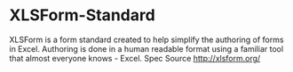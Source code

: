 # XLSForm-Standard
XLSForm is a form standard created to help simplify the authoring of forms in Excel. Authoring is done in a human readable format using a familiar tool that almost everyone knows - Excel.  Spec Source http://xlsform.org/
